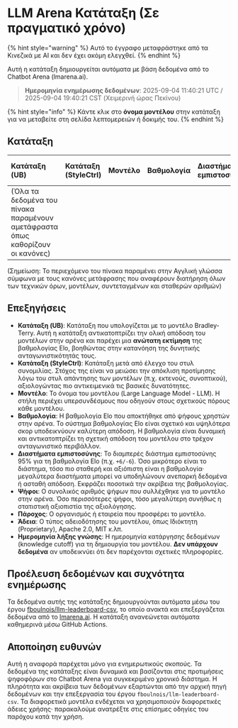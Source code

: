 # LLM Arena Κατάταξη (Σε πραγματικό χρόνο)


{% hint style="warning" %}
Αυτό το έγγραφο μεταφράστηκε από τα Κινεζικά με AI και δεν έχει ακόμη ελεγχθεί.
{% endhint %}




Αυτή η κατάταξη δημιουργείται αυτόματα με βάση δεδομένα από το Chatbot Arena (lmarena.ai).

> **Ημερομηνία ενημέρωσης δεδομένων**: 2025-09-04 11:40:21 UTC / 2025-09-04 19:40:21 CST (Χειμερινή ώρας Πεκίνου)

{% hint style="info" %}
Κάντε κλικ στο **όνομα μοντέλου** στην κατάταξη για να μεταβείτε στη σελίδα λεπτομερειών ή δοκιμής του.
{% endhint %}

## Κατάταξη

| Κατάταξη (UB) | Κατάταξη (StyleCtrl) | Μοντέλο                                                                                                                             | Βαθμολογία | Διαστήματα εμπιστοσύνης | Ψήφοι      | Πάροχος                    | Άδεια                    | Ημερομηνία λήξης γνώσης   |
|:---|:---|:---|:---|:---|:---|:---|:---|:---|
| (Όλα τα δεδομένα του πίνακα παραμένουν αμετάφραστα όπως καθορίζουν οι κανόνες) |

(Σημείωση: Το περιεχόμενο του πίνακα παραμένει στην Αγγλική γλώσσα σύμφωνα με τους κανόνες μετάφρασης που αναφέρουν διατήρηση όλων των τεχνικών όρων, μοντέλων, συντεταγμένων και σταθερών αριθμών)

## Επεξηγήσεις

- **Κατάταξη (UB)**: Κατάταξη που υπολογίζεται με το μοντέλο Bradley-Terry. Αυτή η κατάταξη αντικατοπτρίζει την ολική απόδοση του μοντέλων στην αρένα και παρέχει μια **ανώτατη εκτίμηση** της βαθμολογίας Elo, βοηθώντας στην κατανόηση της δυνητικής ανταγωνιστικότητάς τους.
- **Κατάταξη (StyleCtrl)**: Κατάταξη μετά από έλεγχο του στυλ συνομιλίας. Στόχος της είναι να μειώσει την απόκλιση προτίμησης λόγω του στυλ απάντησης των μοντέλων (π.χ. εκτενούς, συνοπτικού), αξιολογώντας πιο αντικειμενικά τις βασικές δυνατότητες.
- **Μοντέλο**: Το όνομα του μοντέλου (Large Language Model - LLM). Η στήλη περιέχει υπερσυνδέσμους που οδηγούν στους σχετικούς πόρους κάθε μοντέλου.
- **Βαθμολογία**: Η βαθμολογία Elo που αποκτήθηκε από ψήφους χρηστών στην αρένα. Το σύστημα βαθμολογίας Elo είναι σχετικό και υψηλότερα σκορ υποδεικνύουν καλύτερη απόδοση. Η βαθμολογία είναι δυναμική και αντικατοπτρίζει τη σχετική απόδοση του μοντέλου στο τρέχον ανταγωνιστικό περιβάλλον.
- **Διαστήματα εμπιστοσύνης**: Το διαμπερές διάστημα εμπιστοσύνης 95% για τη βαθμολογία Elo (π.χ. `+6/-6`). Όσο μικρότερο είναι το διάστημα, τόσο πιο σταθερή και αξιόπιστη είναι η βαθμολογία· μεγαλύτερα διαστήματα μπορεί να υποδηλώνουν ανεπαρκή δεδομένα ή ασταθή απόδοση. Εκφράζει ποσοτικά την ακρίβεια της βαθμολογίας.
- **Ψήφοι**: Ο συνολικός αριθμός ψήφων που συλλέχθηκε για το μοντέλο στην αρένα. Όσο περισσότερες ψήφοι, τόσο μεγαλύτερη συνήθως η στατιστική αξιοπιστία της αξιολόγησης.
- **Πάροχος**: Ο οργανισμός ή εταιρεία που προσφέρει το μοντέλο.
- **Άδεια**: Ο τύπος αδειοδότησης του μοντέλου, όπως Ιδιόκτητη (Proprietary), Apache 2.0, MIT κ.λπ.
- **Ημερομηνία λήξης γνώσης**: Η ημερομηνία κατάργησης δεδομένων (knowledge cutoff) για τη δημιουργία του μοντέλου. **Δεν υπάρχουν δεδομένα** αν υποδεικνύει ότι δεν παρέχονται σχετικές πληροφορίες.

## Προέλευση δεδομένων και συχνότητα ενημέρωσης

Τα δεδομένα αυτής της κατάταξης δημιουργούνται αυτόματα μέσω του έργου [fboulnois/llm-leaderboard-csv](https://github.com/fboulnois/llm-leaderboard-csv), το οποίο ανακτά και επεξεργάζεται δεδομένα από το [lmarena.ai](https://lmarena.ai/). Η κατάταξη ανανεώνεται αυτόματα καθημερινά μέσω GitHub Actions.

## Αποποίηση ευθυνών

Αυτή η αναφορά παρέχεται μόνο για ενημερωτικούς σκοπούς. Τα δεδομένα της κατάταξης είναι δυναμικά και βασίζονται στις προτιμήσεις ψηφοφόρων στο Chatbot Arena για συγκεκριμένο χρονικό διάστημα. Η πληρότητα και ακρίβεια των δεδομένων εξαρτώνται από την αρχική πηγή δεδομένων και την επεξεργασία του έργου `fboulnois/llm-leaderboard-csv`. Τα διαφορετικά μοντέλα ενδέχεται να χρησιμοποιούν διαφορετικές άδειες χρήσης· παρακαλούμε ανατρέξτε στις επίσημες οδηγίες του παρόχου κατά την χρήση.
